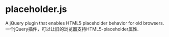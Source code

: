 # placeholder.js
A jQuery plugin that enables HTML5 placeholder behavior for old browsers.
一个jQuery插件，可以让旧的浏览器支持HTML5-placeholder属性.
